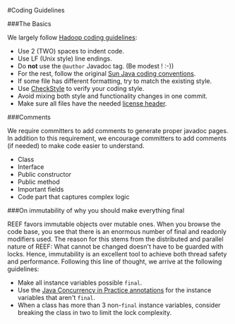 <!--
Licensed to the Apache Software Foundation (ASF) under one
or more contributor license agreements.  See the NOTICE file
distributed with this work for additional information
regarding copyright ownership.  The ASF licenses this file
to you under the Apache License, Version 2.0 (the
"License"); you may not use this file except in compliance
with the License.  You may obtain a copy of the License at

http://www.apache.org/licenses/LICENSE-2.0

Unless required by applicable law or agreed to in writing,
software distributed under the License is distributed on an
"AS IS" BASIS, WITHOUT WARRANTIES OR CONDITIONS OF ANY
KIND, either express or implied.  See the License for the
specific language governing permissions and limitations
under the License.
-->
#Coding Guidelines

###The Basics

We largely follow [Hadoop coding guidelines](http://wiki.apache.org/hadoop/CodeReviewChecklist):

- Use 2 (TWO) spaces to indent code.
- Use LF (Unix style) line endings.
- Do **not** use the `@author` Javadoc tag. (Be modest ! :-))
- For the rest, follow the original [Sun Java coding conventions](http://www.oracle.com/technetwork/java/codeconvtoc-136057.html).
- If some file has different formatting, try to match the existing style.
- Use [CheckStyle](http://checkstyle.sourceforge.net/) to verify your coding style.
- Avoid mixing both style and functionality changes in one commit.
- Make sure all files have the needed [license header](http://www.apache.org/legal/src-headers.html).

###Comments

We require committers to add comments to generate proper javadoc pages. In addition to this requirement, we encourage committers to add comments (if needed) to make code easier to understand. 

- Class
- Interface
- Public constructor
- Public method
- Important fields
- Code part that captures complex logic

###On immutability of why you should make everything final

REEF favors immutable objects over mutable ones. When you browse the code base, you see that there is an enormous number of final and readonly modifiers used. The reason for this stems from the distributed and parallel nature of REEF: What cannot be changed doesn't have to be guarded with locks. Hence, immutability is an excellent tool to achieve both thread safety and performance. Following this line of thought, we arrive at the following guidelines:

- Make all instance variables possible `final`.
- Use the [Java Concurrency in Practice annotations](http://jcip.net.s3-website-us-east-1.amazonaws.com/) for the instance variables that aren't `final`.
- When a class has more than 3 non-`final` instance variables, consider breaking the class in two to limit the lock complexity.
